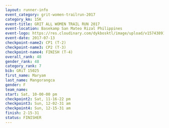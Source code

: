```yaml
---
layout: runner-info 
event_category: grit-women-trailrun-2017 
category_km: 15K 
event-title: GRIT ALL WOMEN TRAIL RUN 2017 
event-location: Basekamp San Mateo Rizal Philippines 
event-logo: https://res.cloudinary.com/dykbosktl/image/upload/v1574389137/Logo/a04c0-grit-logo_yxzsau.png 
event-date: 2017-07-13 
checkpoint-name2: CP1 (T-2) 
checkpoint-name3: CP2 (T-3) 
checkpoint-name4: FINISH (T-4) 
overall_rank: 48
gender_rank: 48
category_rank: 7
bib: GRiT 15025
first_name: Maryam
last_name: Mangorangca
gender: F
team_name: 
start: Sat, 10-00-00 pm
checkpoint2: Sat, 11-16-22 pm
checkpoint3: Sun, 12-02-31 am
checkpoint4: Sun, 12-15-31 am
finish: 2-15-31
status: FINISHER
---
```

